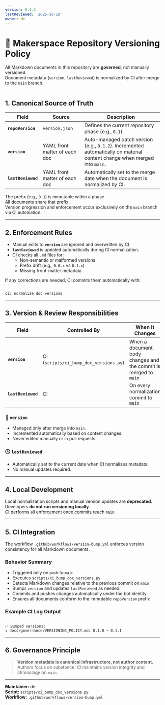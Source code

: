 ```yaml
---
version: 0.1.1
lastReviewed: '2025-10-18'
owner: de
---
```


# 🧭 Makerspace Repository Versioning Policy

All Markdown documents in this repository are **governed**, not manually versioned.  
Document metadata (`version`, `lastReviewed`) is normalized by CI after merge to the `main` branch.

---

## 1. Canonical Source of Truth

| Field | Source | Description |
|-------|---------|-------------|
| **`repoVersion`** | `version.json` | Defines the current repository phase (e.g., `0.1`). |
| **`version`** | YAML front matter of each doc | Auto-managed patch version (e.g., `0.1.2`). Incremented automatically on material content change when merged into `main`. |
| **`lastReviewed`** | YAML front matter of each doc | Automatically set to the merge date when the document is normalized by CI. |

The prefix (e.g., `0.1`) is immutable within a phase.  
All documents share that prefix.  
Version progression and enforcement occur exclusively on the `main` branch via CI automation.

---

## 2. Enforcement Rules

- Manual edits to **`version`** are ignored and overwritten by CI.  
- **`lastReviewed`** is updated automatically during CI normalization.  
- CI checks all `.md` files for:
  - Non-semantic or malformed versions  
  - Prefix drift (e.g., `0.0.x` vs `0.1.x`)  
  - Missing front-matter metadata  

If any corrections are needed, CI commits them automatically with:

```

ci: normalize doc versions

```

---

## 3. Version & Review Responsibilities

| Field | Controlled By | When It Changes | Purpose |
|--------|----------------|----------------|----------|
| **`version`** | CI (`scripts/ci_bump_doc_versions.py`) | When a document body changes and the commit is merged to `main` | Tracks canonical evolution of documentation |
| **`lastReviewed`** | CI | On every normalization commit to `main` | Reflects the most recent verified state |

### 🧩 `version`
- Managed only after merge into `main`.  
- Incremented automatically based on content changes.  
- Never edited manually or in pull requests.

### 🕓 `lastReviewed`
- Automatically set to the current date when CI normalizes metadata.  
- No manual updates required.

---

## 4. Local Development

Local normalization scripts and manual version updates are **deprecated**.  
Developers **do not run versioning locally**.  
CI performs all enforcement once commits reach `main`.

---

## 5. CI Integration

The workflow `.github/workflows/version-bump.yml` enforces version consistency for all Markdown documents.

### Behavior Summary
- Triggered only on `push` to `main`
- Executes `scripts/ci_bump_doc_versions.py`
- Detects Markdown changes relative to the previous commit on `main`
- Bumps `version` and updates `lastReviewed` as needed
- Commits and pushes changes automatically under the bot identity
- Ensures all documents conform to the immutable `repoVersion` prefix

### Example CI Log Output
```

✅ Bumped versions:
★ docs/governance/VERSIONING_POLICY.md: 0.1.0 → 0.1.1

```

---

## 6. Governance Principle

> **Version metadata is canonical infrastructure, not author content.**  
> Authors focus on substance; CI maintains version integrity and chronology on `main`.

---

**Maintainer:** de  
**Script:** `scripts/ci_bump_doc_versions.py`  
**Workflow:** `.github/workflows/version-bump.yml`
